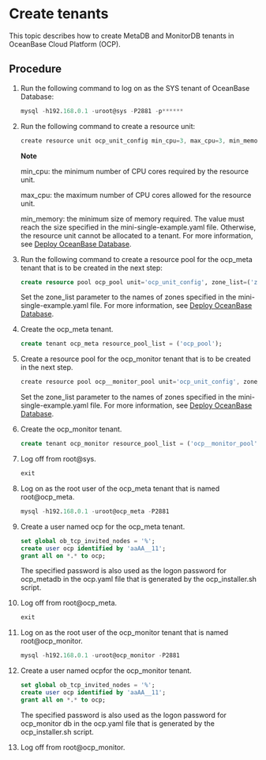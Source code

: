 Create tenants 
===================================

This topic describes how to create MetaDB and MonitorDB tenants in OceanBase Cloud Platform (OCP). 

Procedure 
------------------------------

1. Run the following command to log on as the SYS tenant of OceanBase Database: 

   ```sql
   mysql -h192.168.0.1 -uroot@sys -P2881 -p******
   ```

   

2. Run the following command to create a resource unit: 

   ```javascript
   create resource unit ocp_unit_config min_cpu=3, max_cpu=3, min_memory=5368709120, max_memory=5368709120, max_iops=1000, min_iops=128, max_disk_size=1000000000, max_session_num=100;
   ```

   
   **Note**

   

   min_cpu: the minimum number of CPU cores required by the resource unit. 

   max_cpu: the maximum number of CPU cores allowed for the resource unit. 

   min_memory: the minimum size of memory required. The value must reach the size specified in the mini-single-example.yaml file. Otherwise, the resource unit cannot be allocated to a tenant. For more information, see [Deploy OceanBase Database](../5.prepare-metadb-and-monitordb/2.deploy-the-oceanbase-database.md).
   

3. Run the following command to create a resource pool for the ocp_meta tenant that is to be created in the next step: 

   ```sql
   create resource pool ocp_pool unit='ocp_unit_config', zone_list=('zone1'), unit_num=1;
   ```

   

   Set the zone_list parameter to the names of zones specified in the mini-single-example.yaml file. For more information, see [Deploy OceanBase Database](../5.prepare-metadb-and-monitordb/2.deploy-the-oceanbase-database.md).
   

4. Create the ocp_meta tenant. 

   ```sql
   create tenant ocp_meta resource_pool_list = ('ocp_pool');
   ```

   

5. Create a resource pool for the ocp_monitor tenant that is to be created in the next step. 

   ```javascript
   create resource pool ocp__monitor_pool unit='ocp_unit_config', zone_list=('zone1'), unit_num=1;
   ```

   

   Set the zone_list parameter to the names of zones specified in the mini-single-example.yaml file. For more information, see [Deploy OceanBase Database](../5.prepare-metadb-and-monitordb/2.deploy-the-oceanbase-database.md).
   

6. Create the ocp_monitor tenant. 

   ```sql
   create tenant ocp_monitor resource_pool_list = ('ocp__monitor_pool');
   ```

   

7. Log off from root@sys. 

   ```sql
   exit
   ```

   

8. Log on as the root user of the ocp_meta tenant that is named root@ocp_meta. 

   ```sql
   mysql -h192.168.0.1 -uroot@ocp_meta -P2881
   ```

   

9. Create a user named ocp for the ocp_meta tenant. 

   ```sql
   set global ob_tcp_invited_nodes = '%';
   create user ocp identified by 'aaAA__11';
   grant all on *.* to ocp;
   ```

   

   The specified password is also used as the logon password for ocp_metadb in the ocp.yaml file that is generated by the ocp_installer.sh script.
   

10. Log off from root@ocp_meta. 

    ```sql
    exit
    ```

    

11. Log on as the root user of the ocp_monitor tenant that is named root@ocp_monitor. 

    ```sql
    mysql -h192.168.0.1 -uroot@ocp_monitor -P2881
    ```

    

12. Create a user named ocpfor the ocp_monitor tenant. 

    ```sql
    set global ob_tcp_invited_nodes = '%';
    create user ocp identified by 'aaAA__11'; 
    grant all on *.* to ocp;
    ```

    

    The specified password is also used as the logon password for ocp_monitor db in the ocp.yaml file that is generated by the ocp_installer.sh script.
    

13. Log off from root@ocp_monitor.

    




